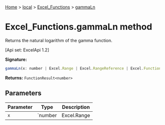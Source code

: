 [Home](./index) &gt; [local](local.md) &gt; [Excel\_Functions](local.excel_functions.md) &gt; [gammaLn](local.excel_functions.gammaln.md)

# Excel\_Functions.gammaLn method

Returns the natural logarithm of the gamma function. 

 \[Api set: ExcelApi 1.2\]

**Signature:**
```javascript
gammaLn(x: number | Excel.Range | Excel.RangeReference | Excel.FunctionResult<any>): FunctionResult<number>;
```
**Returns:** `FunctionResult<number>`

## Parameters

|  Parameter | Type | Description |
|  --- | --- | --- |
|  `x` | `number | Excel.Range | Excel.RangeReference | Excel.FunctionResult<any>` |  |

